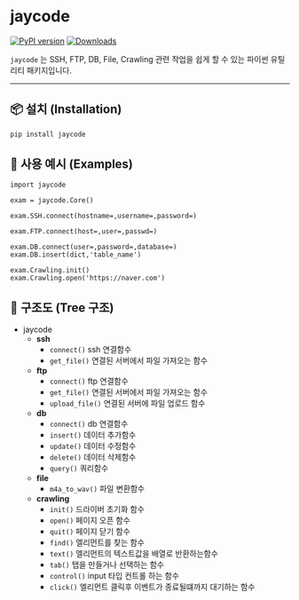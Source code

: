 # jaycode
[![PyPI version](https://img.shields.io/pypi/v/jaycode.svg)](https://pypi.org/project/jaycode/)
[![Downloads](https://img.shields.io/pypi/dm/jaycode.svg)](https://pypi.org/project/jaycode/)

`jaycode` 는 SSH, FTP, DB, File, Crawling 관련 작업을 쉽게 할 수 있는 파이썬 유틸리티 패키지입니다.  

---

## 📦 설치 (Installation)

```bash 
pip install jaycode
```

## 🚀 사용 예시 (Examples)
```
import jaycode

exam = jaycode.Core()

exam.SSH.connect(hostname=,username=,password=)

exam.FTP.connect(host=,user=,passwd=)

exam.DB.connect(user=,password=,database=)
exam.DB.insert(dict,'table_name')

exam.Crawling.init()
exam.Crawling.open('https://naver.com')
```

## 🌲 구조도 (Tree 구조)

- jaycode
  - **ssh**
    - `connect()` ssh 연결함수
    - `get_file()` 연결된 서버에서 파일 가져오는 함수
  - **ftp**
    - `connect()` ftp 연결함수
    - `get_file()` 연결된 서버에서 파일 가져오는 함수
    - `upload_file()` 연결된 서버에 파일 업로드 함수
  - **db**
    - `connect()` db 연결함수
    - `insert()` 데이터 추가함수
    - `update()` 데이터 수정함수
    - `delete()` 데이터 삭제함수
    - `query()` 쿼리함수
  - **file**
    - `m4a_to_wav()` 파일 변환함수
  - **crawling**
      - `init()` 드라이버 초기화 함수
      - `open()` 페이지 오픈 함수
      - `quit()` 페이지 닫기 함수 
      - `find()` 엘리먼트를 찾는 함수
      - `text()` 엘리먼트의 텍스트값을 배열로 반환하는함수
      - `tab()` 탭을 만들거나 선택하는 함수
      - `control()` input 타입 컨트롤 하는 함수
      - `click()` 엘리먼트 클릭후 이벤트가 종료될떄까지 대기하는 함수